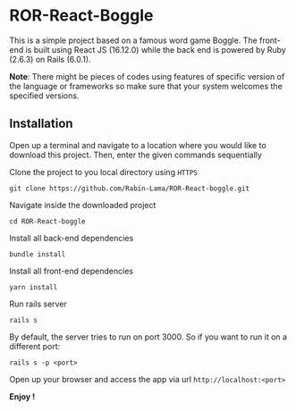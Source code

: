 # ROR-React-Boggle

This is a simple project based on a famous word game Boggle. The front-end is built using React JS (16.12.0)
while the back end is powered by Ruby (2.6.3) on Rails (6.0.1).

**Note**: There might be pieces of codes using features of specific version of the language or frameworks
so make sure that your system welcomes the specified versions. 

## Installation

Open up a terminal and navigate to a location where you would like to download this project.
Then, enter the given commands sequentially

Clone the project to you local directory using `HTTPS`

```
git clone https://github.com/Rabin-Lama/ROR-React-boggle.git
```

Navigate inside the downloaded project

```
cd ROR-React-boggle
```

Install all back-end dependencies

```
bundle install
```

Install all front-end dependencies

```
yarn install
```

Run rails server

```
rails s
```

By default,  the server tries to run on port 3000.
So if you want to run it on a different port:

```
rails s -p <port>
```

Open up your browser and access the app via url `http://localhost:<port>`

**Enjoy !**